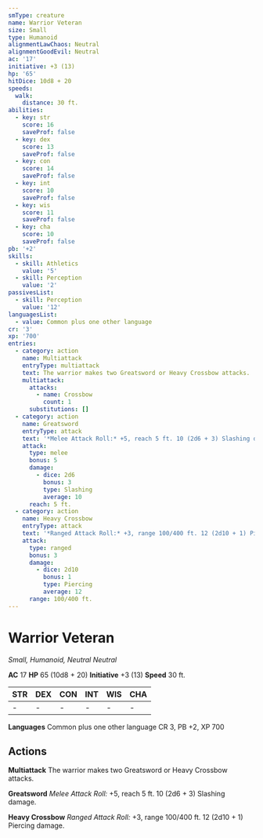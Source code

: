 ```yaml
---
smType: creature
name: Warrior Veteran
size: Small
type: Humanoid
alignmentLawChaos: Neutral
alignmentGoodEvil: Neutral
ac: '17'
initiative: +3 (13)
hp: '65'
hitDice: 10d8 + 20
speeds:
  walk:
    distance: 30 ft.
abilities:
  - key: str
    score: 16
    saveProf: false
  - key: dex
    score: 13
    saveProf: false
  - key: con
    score: 14
    saveProf: false
  - key: int
    score: 10
    saveProf: false
  - key: wis
    score: 11
    saveProf: false
  - key: cha
    score: 10
    saveProf: false
pb: '+2'
skills:
  - skill: Athletics
    value: '5'
  - skill: Perception
    value: '2'
passivesList:
  - skill: Perception
    value: '12'
languagesList:
  - value: Common plus one other language
cr: '3'
xp: '700'
entries:
  - category: action
    name: Multiattack
    entryType: multiattack
    text: The warrior makes two Greatsword or Heavy Crossbow attacks.
    multiattack:
      attacks:
        - name: Crossbow
          count: 1
      substitutions: []
  - category: action
    name: Greatsword
    entryType: attack
    text: '*Melee Attack Roll:* +5, reach 5 ft. 10 (2d6 + 3) Slashing damage.'
    attack:
      type: melee
      bonus: 5
      damage:
        - dice: 2d6
          bonus: 3
          type: Slashing
          average: 10
      reach: 5 ft.
  - category: action
    name: Heavy Crossbow
    entryType: attack
    text: '*Ranged Attack Roll:* +3, range 100/400 ft. 12 (2d10 + 1) Piercing damage.'
    attack:
      type: ranged
      bonus: 3
      damage:
        - dice: 2d10
          bonus: 1
          type: Piercing
          average: 12
      range: 100/400 ft.
---
```


# Warrior Veteran
*Small, Humanoid, Neutral Neutral*

**AC** 17
**HP** 65 (10d8 + 20)
**Initiative** +3 (13)
**Speed** 30 ft.

| STR | DEX | CON | INT | WIS | CHA |
| --- | --- | --- | --- | --- | --- |
| - | - | - | - | - | - |

**Languages** Common plus one other language
CR 3, PB +2, XP 700

## Actions

**Multiattack**
The warrior makes two Greatsword or Heavy Crossbow attacks.

**Greatsword**
*Melee Attack Roll:* +5, reach 5 ft. 10 (2d6 + 3) Slashing damage.

**Heavy Crossbow**
*Ranged Attack Roll:* +3, range 100/400 ft. 12 (2d10 + 1) Piercing damage.
